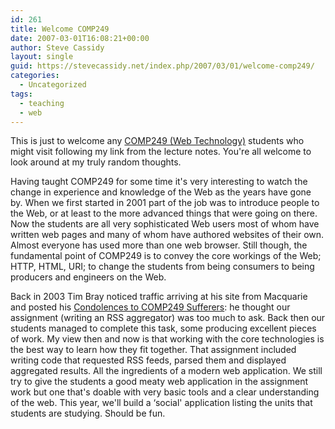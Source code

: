```yaml
---
id: 261
title: Welcome COMP249
date: 2007-03-01T16:08:21+00:00
author: Steve Cassidy
layout: single
guid: https://stevecassidy.net/index.php/2007/03/01/welcome-comp249/
categories:
  - Uncategorized
tags:
  - teaching
  - web
---
```

This is just to welcome any [COMP249 (Web Technology)](http://online.mq.edu.au/pub/COMP249/) students who might visit following my link from the lecture notes. You're all welcome to look around at my truly random thoughts.

<!--more-->

Having taught COMP249 for some time it's very interesting to watch the change in experience and knowledge of the Web as the years have gone by. When we first started in 2001 part of the job was to introduce people to the Web, or at least to the more advanced things that were going on there. Now the students are all very sophisticated Web users most of whom have written web pages and many of whom have authored websites of their own. Almost everyone has used more than one web browser. Still though, the fundamental point of COMP249 is to convey the core workings of the Web; HTTP, HTML, URI; to change the students from being consumers to being producers and engineers on the Web. 

Back in 2003 Tim Bray noticed traffic arriving at his site from Macquarie and posted his [Condolences to COMP249 Sufferers](http://www.tbray.org/ongoing/When/200x/2003/05/26/Comp249): he thought our assignment (writing an RSS aggregator) was too much to ask. Back then our students managed to complete this task, some producing excellent pieces of work. My view then and now is that working with the core technologies is the best way to learn how they fit together. That assignment included writing code that requested RSS feeds, parsed them and displayed aggregated results. All the ingredients of a modern web application. We still try to give the students a good meaty web application in the assignment work but one that's doable with very basic tools and a clear understanding of the web. This year, we'll build a &#8216;social' application listing the units that students are studying. Should be fun.</p>
